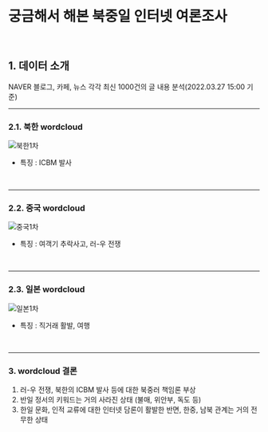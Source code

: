 # 궁금해서 해본 북중일 인터넷 여론조사
<br/>

## **1. 데이터 소개**

NAVER 블로그, 카페, 뉴스 각각 최신 1000건의 글 내용 분석(2022.03.27 15:00 기준)


-------------------------------------------------------------
### **2.1. 북한 wordcloud**
![북한1차](https://user-images.githubusercontent.com/87745990/160325731-13eb911a-9889-4c52-9f99-979bf5210d1b.png)


- 특징 : ICBM 발사 


<br/>

-------------------------------------------------------------
### **2.2. 중국 wordcloud**
![중국1차](https://user-images.githubusercontent.com/87745990/160325683-59ddf5d9-342f-43ce-8861-fe923527e4f1.png)


- 특징 : 여객기 추락사고, 러-우 전쟁


<br/>


-------------------------------------------------------------
### **2.3. 일본 wordcloud**
![일본1차](https://user-images.githubusercontent.com/87745990/160325712-3999f76b-3df3-4476-8e88-a75994ba5ab5.png)


- 특징 : 직거래 활발, 여행


<br/>

-------------------------------------------------------------
### **3. wordcloud 결론**

1. 러-우 전쟁, 북한의 ICBM 발사 등에 대한 북중러 책임론 부상
2. 반일 정서의 키워드는 거의 사라진 상태 (불매, 위안부, 독도 등)
3. 한일 문화, 인적 교류에 대한 인터넷 담론이 활발한 반면, 한중, 남북 관계는 거의 전무한 상태

